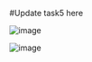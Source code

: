 #Update task5 here




![image](https://github.com/user-attachments/assets/78ec6ee7-2700-4e21-86c4-895a45af3dfb)



![image](https://github.com/user-attachments/assets/f947b941-4ac4-480b-ae8f-6acce38a5ac7)


